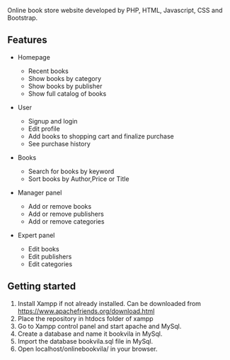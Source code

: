 Online book store website developed by PHP, HTML, Javascript, CSS and Bootstrap.

## Features
- Homepage
  - Recent books
  - Show books by category
  - Show books by publisher
  - Show full catalog of books
  
- User
  - Signup and login
  - Edit profile
  - Add books to shopping cart and finalize purchase
  - See purchase history
  
- Books
    - Search for books by keyword
    - Sort books by Author,Price or Title
    
- Manager panel
  - Add or remove books
  - Add or remove publishers
  - Add or remove categories
  
- Expert panel
  - Edit books
  - Edit publishers
  - Edit categories
  
## Getting started
 1. Install Xampp if not already installed. Can be downloaded from https://www.apachefriends.org/download.html
 2. Place the repository in htdocs folder of xampp
 3. Go to Xampp control panel and start apache and MySql.
 4. Create a database and name it bookvila in MySql.
 5. Import the database bookvila.sql file in MySql.
 6. Open localhost/onlinebookvila/ in your browser.
 
